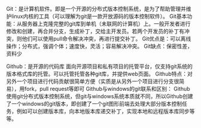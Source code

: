 Git：是计算机软件。即是一个开源的分布式版本控制系统，是为了帮助管理并维护linux内核的工具（可以理解为git是一款开放源码的版本控制软件）。
Git基本功能：从服务器上克隆完整的git库到单机（未联网的计算机）上。一般开发者进行修改和创建，再合并分支，生成补丁，交给主开发员。若两个开发员的补丁有冲突，则他们可以使用pull命令解决冲突，再进行提交补丁。
Git优点是：可以离线操作；分布式，强调个体；速度快，灵活；容易解决冲突。
Git缺点：保密性差，资料少

 

Github：是开源的代码库
面向开源项目和私有项目的托管平台，仅支持git系统的版本格式库的托管。可以托管托管各种git库，并提供web页面。
Github特点：对另外一个项目进行代码贡献很简单方便（实质是从另外一个项目进行分支很简易），用fork，pull request等即可
Github与windows的git联系和区别：
Github使用git分布式版本控制系统，但git与windows系统本质就不同，所以Github创建了一个windows的git版本，即创建了一个git图形前端去处理大部分版本控制任务，例如可以创建版本库，向本地版本库递交补丁，实现本地和远程版本库同步等等。
